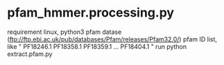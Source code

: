 # pfam_hmmer.processing.py
requirement
linux, python3
pfam datase (ftp://ftp.ebi.ac.uk/pub/databases/Pfam/releases/Pfam32.0/)
pfam ID list, like " PF18246.1 PF18358.1 PF18359.1 ... PF18404.1 " 
run
python extract.pfam.py
